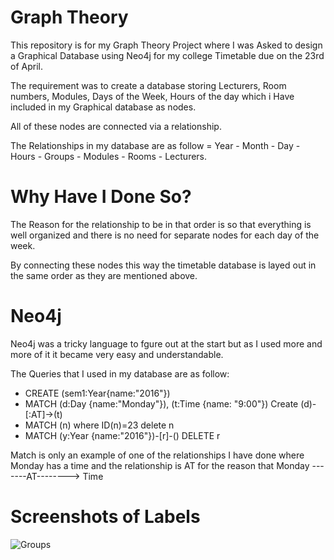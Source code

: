 # Graph Theory      

This repository is for my Graph Theory Project where I was Asked to design a Graphical Database using Neo4j for my college Timetable due on 
the 23rd of April.

The requirement was to create  a database storing Lecturers, Room numbers, Modules, Days of the Week, Hours of the day which i Have included
in my Graphical database as nodes.

All of these nodes are connected via a relationship.

The Relationships in my database are as follow = Year - Month - Day - Hours - Groups - Modules - Rooms - Lecturers.

# Why Have I Done So?      

The Reason for the relationship to be in that order is so that everything is well organized and there is no need for separate nodes for each
day of the week.

By connecting these nodes this way the timetable database is layed out in the same order as they are mentioned above.

# Neo4j
Neo4j was a tricky language to fgure out at the start but as I used more and more of it it became very easy and understandable.

The Queries that I used in my database are as follow:

* CREATE (sem1:Year{name:"2016"})
* MATCH (d:Day {name:"Monday"}), (t:Time {name: "9:00"})
  Create (d)-[:AT]->(t)
* MATCH (n) where ID(n)=23 delete n
* MATCH (y:Year {name:"2016"})-[r]-()
  DELETE r
  
Match is only an example of one of the relationships I have done where Monday has a time and the relationship is AT for the reason that 
Monday -------AT--------> Time

# Screenshots of Labels
![Groups](https://cloud.githubusercontent.com/assets/15819582/25318030/bb6283ac-287d-11e7-8200-d569bd12516a.png)

